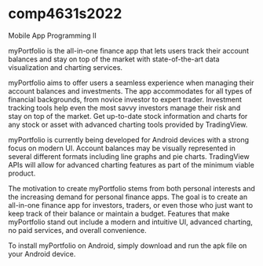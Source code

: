 # comp4631s2022
Mobile App Programming II

myPortfolio is the all-in-one finance app that lets users track their account
balances and stay on top of the market with state-of-the-art data visualization
and charting services.

myPortfolio aims to offer users a seamless experience when managing their
account balances and investments. The app accommodates for all types of
financial backgrounds, from novice investor to expert trader. Investment
tracking tools help even the most savvy investors manage their risk and stay on
top of the market. Get up-to-date stock information and charts for any stock or
asset with advanced charting tools provided by TradingView.

myPortfolio is currently being developed for Android devices with a strong focus
on modern UI. Account balances may be visually represented in several different
formats including line graphs and pie charts. TradingView APIs will allow for
advanced charting features as part of the minimum viable product.

The motivation to create myPortfolio stems from both personal interests and the
increasing demand for personal finance apps. The goal is to create an all-in-one
finance app for investors, traders, or even those who just want to keep track of
their balance or maintain a budget. Features that make myPortfolio stand out
include a modern and intuitive UI, advanced charting, no paid services, and
overall convenience.

To install myPortfolio on Android, simply download and run the apk file on your
Android device.